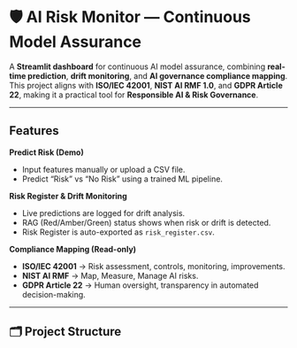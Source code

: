 # 🛡 AI Risk Monitor — Continuous Model Assurance

A **Streamlit dashboard** for continuous AI model assurance, combining **real-time prediction**, **drift monitoring**, and **AI governance compliance mapping**.  
This project aligns with **ISO/IEC 42001**, **NIST AI RMF 1.0**, and **GDPR Article 22**, making it a practical tool for **Responsible AI & Risk Governance**.

---

##  Features

**Predict Risk (Demo)**  
- Input features manually or upload a CSV file.  
- Predict “Risk” vs “No Risk” using a trained ML pipeline.  

 **Risk Register & Drift Monitoring**  
- Live predictions are logged for drift analysis.  
- RAG (Red/Amber/Green) status shows when risk or drift is detected.  
- Risk Register is auto-exported as `risk_register.csv`.  

**Compliance Mapping (Read-only)**  
- **ISO/IEC 42001** → Risk assessment, controls, monitoring, improvements.  
- **NIST AI RMF** → Map, Measure, Manage AI risks.  
- **GDPR Article 22** → Human oversight, transparency in automated decision-making.  

---

## 🗂 Project Structure

